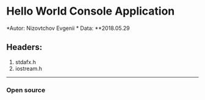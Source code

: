 # Hello World Console Application
*Autor: Nizovtchov Evgenii *
Data: **2018.05.29
## Headers:
1. stdafx.h
2. iostream.h
***
### Open source 